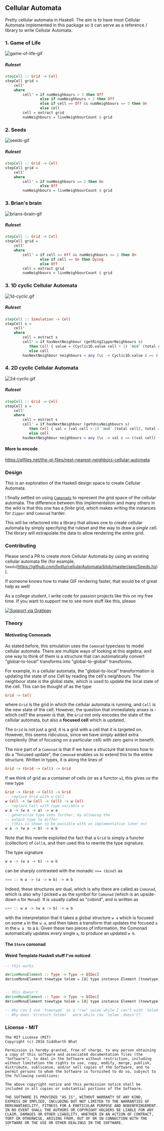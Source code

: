 ## Cellular Automata


Pretty cellular automata in Haskell. The aim is to have most Cellular Automata implemented in this
package so it can serve as a reference / library to write Cellular Automata.


### 1. Game of Life

![game-of-life-gif](https://raw.githubusercontent.com/bollu/cellularAutomata/master/images/game-of-life.gif)

##### Ruleset
```haskell
stepCell :: Grid -> Cell
stepCell grid = 
    cell'
    where
        cell' = if numNeighbours > 3 then Off
                else if numNeighbours < 2 then Off
                else if cell == Off && numNeighbours == 3 then On
                else cell
        cell = extract grid 
        numNeighbours = liveNeighbourCount $ grid

```

### 2. Seeds
![seeds-gif](https://github.com/bollu/cellularAutomata/blob/master/images/seeds.gif)

##### Ruleset

```haskell
stepCell :: Grid -> Cell
stepCell grid = 
    cell'
    where
        cell' = if numNeighbours == 2 then On
                else Off
        numNeighbours = liveNeighbourCount $ grid

```
### 3. Brian's brain

![brians-brain-gif](https://github.com/bollu/cellularAutomata/blob/master/images/brians-brain.gif)


##### Ruleset
```haskell
stepCell :: Grid -> Cell
stepCell grid = 
    cell'
    where
        cell' = if cell == Off && numNeighbours == 2 then On
                else if cell == On then Dying
                else Off
        cell = extract grid 
        numNeighbours = liveNeighbourCount $ grid
```

### 3. 1D cyclic Cellular Automata

![1d-cyclic.gif](https://github.com/bollu/cellularAutomata/blob/master/images/cyclic1d.gif)

##### Ruleset

```haskell
stepCell :: Simulation -> Cell
stepCell s =
    cell'
    where
        cell = extract s 
        cell' = if hasNextNeighbour (getRingZipperNeighbours s)
           then Cell { value = (Cyclic1D.value cell + 1) `mod` (total cell), total = total cell}
           else cell
        hasNextNeighbour neighbours = any (\c -> Cyclic1D.value c == ((Cyclic1D.value cell) + 1) `mod` (total cell)) neighbours
```

### 4. 2D cyclic Cellular Automata

![2d-cyclic.gif](https://github.com/bollu/cellularAutomata/blob/master/images/cyclic2d.gif)

##### Ruleset

```haskell
stepCell :: Grid -> Cell
stepCell s =
    cell'
    where
        cell = extract s 
        cell' = if hasNextNeighbour (getUnivNeighbours s)
           then Cell { val = (val cell + 1) `mod` (total cell), total = total cell}
           else cell
        hasNextNeighbour neighbours = any (\c -> val c == ((val cell) + 1) `mod` (total cell)) neighbours
```


#### More to encode

https://qlfiles.net/the-ql-files/next-nearest-neighbors-cellular-automata


### Design

This is an exploration of the Haskell design space to create Cellular Automata.

I finally settled on using [`Comonads`](http://blog.sigfpe.com/2006/12/evaluating-cellular-automata-is.html) to represent the grid space of the cellular automata.
The difference between this implementation and many others in the wild is that this one
has a *finite* grid, which makes writing the instances for `Zipper` and `Comonad` harder. 

This will be refactored into a library that allows one to create cellular automata by simply
specifying the ruleset and the way to draw a *single* cell. The library will extrapolate the data
to allow rendering the entire grid.



### Contributing

Please send a PR to create more Cellular Automata by using an existing cellular automata file
(for example, `Seeds`(https://github.com/bollu/cellularAutomata/blob/master/app/Seeds.hs)).


If someone knows how to make GIF rendering faster, that would be of great help as well!


As a college student, I write code for passion projects like this on my free time. 
If you want to support me to see more stuff like this, please

[![Support via Gratipay](https://cdn.rawgit.com/gratipay/gratipay-badge/2.3.0/dist/gratipay.svg)](https://gratipay.com/bollu/)


### Theory

#### Motivating Comonads

As stated before, this simulation uses the `Comonad` typeclass to model cellular automata. There are multiple ways of looking at this algebra,
and one way to think of them is a structure that can automatically convert "global-to-local" transforms into "global-to-global" transforms.


For example, in a cellular automata, the "global-to-local" transformation is updating the state of _one_ Cell by reading the cell's neighbours.
The neighbour state is the global state, which is used to update the local state of the cell. This can be thought of as the type
```haskell
Grid -> Cell
```


where `Grid` is the grid in which the cellular automata is running, and `Cell` is the new state of the cell. However, the question that immediately arises
is - which cell? the answer is that, the `Grid` not only encodes the state of the cellular automata, but also a __focused cell__ which is updated.


The `Grid` is not just a grid, it is a grid with a cell that it is targeted on. However, this seems ridiculous, since we have simply added
extra complexity (that of focusing on a particular cell) with zero gains in benefit. 



The nice part of a `Comonad` is that if we have a structure that knows how to do a "focused update", the `Comonad` enables us to extend this
to the entire structure.
Written in types, it is along the lines of
```haskell
Grid -> (Grid -> Cell) -> Grid
```

If we think of grid as a container of cells (or as a functor `w`), this gives us the new type
```haskell
Grid -> (Grid -> Cell) -> Grid
-- replace Grid with w Cell
w Cell -> (w Cell -> Cell) -> w Cell
-- replace Cell with type variable a
w a -> (w a -> a) -> w a
-- generalize type even further, by allowing the
-- output type to differ
-- (this is shown to be possible with an implementation later on)
w a -> (w a -> b) -> w b
```
Note that this rewrite exploited the fact that a `Grid` is simply a functor (collection) of `Cell`s, and then used this to 
rewrite the type signature.


The type signature
```haskell
w a -> (w a -> b) -> w b
```
can be sharply contrasted with the monadic `>>= (bind)` as 
```haskell
>>= :: m a -> (a -> m b) -> m b
```

Indeed, these structures are dual, which is why there are called as `Comonad`, which is also why I
picked `w` as the symbol for `Comonad` (which is an upside-down `m` for `Monad`). It is usually called as "cobind", and is
written as
```haskell
=>> :: w a -> (w a -> b) -> w b
```
with the interpretation that it takes a global structure `w a` which is focused on some `a` in the `w a`, and then
takes a transform that updates the focused `a` in the `w a ` to a `b`. Given these two pieces of information, the
Comonad automatically updates every single `a`, to produce an updated `w b`.


#### The `Store` comonad


#### Weird Template Haskell stuff I've noticed

```haskell
-- this works

deriveMonoElement :: Type -> Type -> Q[Dec]
deriveMonoElement tnewtype telem = [d| type instance Element (tnewtype) = $(return telem) |]


-- this doesn't
deriveMonoElement :: Type -> Type -> Q[Dec]
deriveMonoElement tnewtype telem = [d| type instance Element (tnewtype) = telem |]

-- Why can I use `tnewtype` as a "raw" value while I can't with `telem`?
-- Why does `$(return telem)`  work while raw `telem` doesn't?
```


### License - MIT
```
The MIT License (MIT)
Copyright (c) 2016 Siddharth Bhat

Permission is hereby granted, free of charge, to any person obtaining a copy of this software and associated documentation files (the "Software"), to deal in the Software without restriction, including without limitation the rights to use, copy, modify, merge, publish, distribute, sublicense, and/or sell copies of the Software, and to permit persons to whom the Software is furnished to do so, subject to the following conditions:

The above copyright notice and this permission notice shall be included in all copies or substantial portions of the Software.

THE SOFTWARE IS PROVIDED "AS IS", WITHOUT WARRANTY OF ANY KIND, EXPRESS OR IMPLIED, INCLUDING BUT NOT LIMITED TO THE WARRANTIES OF MERCHANTABILITY, FITNESS FOR A PARTICULAR PURPOSE AND NONINFRINGEMENT. IN NO EVENT SHALL THE AUTHORS OR COPYRIGHT HOLDERS BE LIABLE FOR ANY CLAIM, DAMAGES OR OTHER LIABILITY, WHETHER IN AN ACTION OF CONTRACT, TORT OR OTHERWISE, ARISING FROM, OUT OF OR IN CONNECTION WITH THE SOFTWARE OR THE USE OR OTHER DEALINGS IN THE SOFTWARE.
``

